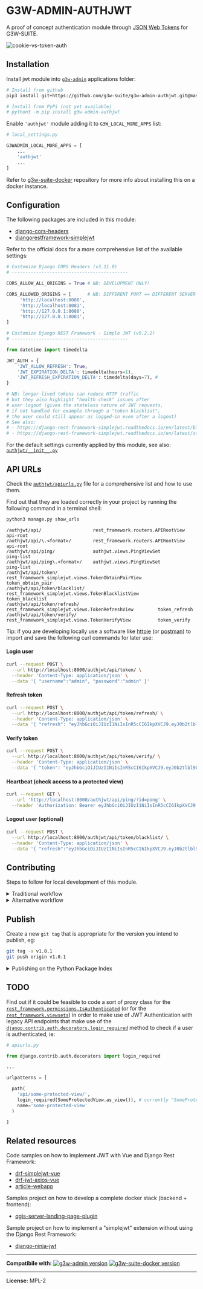 # G3W-ADMIN-AUTHJWT

A proof of concept authentication module through [JSON Web Tokens](https://jwt.io/) for G3W-SUITE.

![cookie-vs-token-auth](https://user-images.githubusercontent.com/9614886/208136975-baf1b19e-9913-44bd-94dd-f5e455b18ea5.png)

## Installation

Install jwt module into [`g3w-admin`](https://github.com/g3w-suite/g3w-admin) applications folder:

```sh
# Install from github
pip3 install git+https://github.com/g3w-suite/g3w-admin-authjwt.git@master

# Install from PyPi (not yet available)
# python3 -m pip install g3w-admin-authjwt
```

Enable `'authjwt'` module adding it to `G3W_LOCAL_MORE_APPS` list:

```py
# local_settings.py

G3WADMIN_LOCAL_MORE_APPS = [
    ...
    'authjwt'
    ...
]
```

Refer to [g3w-suite-docker](https://github.com/g3w-suite/g3w-suite-docker) repository for more info about installing this on a docker instance.

## Configuration

The following packages are included in this module:

- [django-cors-headers](https://github.com/adamchainz/django-cors-headers#configuration)
- [djangorestframework-simplejwt](https://django-rest-framework-simplejwt.readthedocs.io/en/latest/)

Refer to the official docs for a more comprehensive list of the available settings:

```py
# Customize Django CORS Headers (v3.11.0)
# -------------------------------------------

CORS_ALLOW_ALL_ORIGINS = True # NB: DEVELOPMENT ONLY!

CORS_ALLOWED_ORIGINS = [      # NB: DIFFERENT PORT == DIFFERENT SERVER
     'http://localhost:8080',
     'http://localhost:8081',
     'http://127.0.0.1:8080',
     'http://127.0.0.1:8081',
]
```

```py
# Customize Django REST Framework - Simple JWT (v5.2.2)
# -------------------------------------------

from datetime import timedelta

JWT_AUTH = {
    'JWT_ALLOW_REFRESH': True,
    'JWT_EXPIRATION_DELTA': timedelta(hours=1),        
    'JWT_REFRESH_EXPIRATION_DELTA': timedelta(days=7), # 
}

# NB: longer-lived tokens can reduce HTTP traffic
# but they also highlight "health check" issues after
# user logout (given the stateless nature of JWT requests,
# if not handled for example through a "token blacklist",
# the user could still appear as logged-in even after a logout)
# See also:
# - https://django-rest-framework-simplejwt.readthedocs.io/en/latest/blacklist_app.html
# - https://django-rest-framework-simplejwt.readthedocs.io/en/latest/stateless_user_authentication.html
```

For the default settings currently applied by this module, see also: [`authjwt/__init__.py`](__init__.py) 

## API URLs

Check the [`authjwt/apiurls.py`](apiurls.py) file for a comprehensive list and how to use them.

Find out that they are loaded correctly in your project by running the following command in a terminal shell:

```sh
python3 manage.py show_urls
```

```log
/authjwt/api/                   rest_framework.routers.APIRootView                      api-root
/authjwt/api/\.<format>/        rest_framework.routers.APIRootView                      api-root
/authjwt/api/ping/              authjwt.views.PingViewSet                               ping-list
/authjwt/api/ping\.<format>/    authjwt.views.PingViewSet                               ping-list
/authjwt/api/token/             rest_framework_simplejwt.views.TokenObtainPairView      token_obtain_pair
/authjwt/api/token/blacklist/   rest_framework_simplejwt.views.TokenBlacklistView       token_blacklist
/authjwt/api/token/refresh/     rest_framework_simplejwt.views.TokenRefreshView         token_refresh
/authjwt/api/token/verify/      rest_framework_simplejwt.views.TokenVerifyView          token_verify
```

Tip: if you are developing locally use a software like [httpie](https://httpie.io/) (or [postman](https://www.postman.com/)) to import and save the following curl commands for later use:

#### Login user

```sh
curl --request POST \
  --url http://localhost:8000/authjwt/api/token/ \
  --header 'Content-Type: application/json' \
  --data '{ "username":"admin", "password":"admin" }'
```

#### Refresh token

```sh
curl --request POST \
  --url http://localhost:8000/authjwt/api/token/refresh/ \
  --header 'Content-Type: application/json' \
  --data '{ "refresh": "eyJhbGciOiJIUzI1NiIsInR5cCI6IkpXVCJ9.eyJ0b2tlbl90eXBlIjoicmVmcmVzaCIsImV4cCI6MTY3MTI2NTIyNiwiaWF0IjoxNjcxMTc4ODI2LCJqdGkiOiI3OGFiODU2MjcyZWM0YjAxOWI1Y2M4NTA1ZmNiMTIwOSIsInVzZXJfaWQiOjJ9.AAKmj8I3IN936PrOcxqGmsImWVkFk2AtsFJSE_o4dlY" }'
```

#### Verify token

```sh
curl --request POST \
  --url http://localhost:8000/authjwt/api/token/verify/ \
  --header 'Content-Type: application/json' \
  --data '{ "token": "eyJhbGciOiJIUzI1NiIsInR5cCI6IkpXVCJ9.eyJ0b2tlbl90eXBlIjoicmVmcmVzaCIsImV4cCI6MTY3MTI3NTg4NSwiaWF0IjoxNjcxMTg5NDg1LCJqdGkiOiIxMTk2NWNiNGFkYjE0ZmEzOTUxYzBhOTkxNDlhZWMwNyIsInVzZXJfaWQiOjJ9.YA4MesWfQcbYip6EhRxZoQAFxoZeBdlJdCrEme8sTc0" }'
```

#### Heartbeat (check access to a protected view)

```sh
curl --request GET \
  --url 'http://localhost:8000/authjwt/api/ping/?id=pong' \
  --header 'Authorization: Bearer eyJhbGciOiJIUzI1NiIsInR5cCI6IkpXVCJ9.eyJ0b2tlbl90eXBlIjoiYWNjZXNzIiwiZXhwIjoxNjcxMTgyNDIxLCJpYXQiOjE2NzExODIxMjEsImp0aSI6IjI5YjQyN2ZlYjRkMjQ3YmM4NDAzODcyY2VhOTM2NWI5IiwidXNlcl9pZCI6Mn0.P6E7r9BCEFMzkTohJR4EMW1m8wm4DGZ03232mJO6vQI'
```

#### Logout user (optional)

```sh
curl --request POST \
  --url http://localhost:8000/authjwt/api/token/blacklist/ \
  --header 'Content-Type: application/json' \
  --data '{ "refresh":"eyJhbGciOiJIUzI1NiIsInR5cCI6IkpXVCJ9.eyJ0b2tlbl90eXBlIjoicmVmcmVzaCIsImV4cCI6MTY3MTI3NTg4NSwiaWF0IjoxNjcxMTg5NDg1LCJqdGkiOiIxMTk2NWNiNGFkYjE0ZmEzOTUxYzBhOTkxNDlhZWMwNyIsInVzZXJfaWQiOjJ9.YA4MesWfQcbYip6EhRxZoQAFxoZeBdlJdCrEme8sTc0" }'
```

## Contributing

Steps to follow for local development of this module.

<details>
<summary> Traditional workflow </summary>

Steps to follow in case of a [regular install](https://pip.pypa.io/en/stable/topics/local-project-installs/#regular-installs).

Clone and place the `g3w-admin-authjwt` repository into `g3w-admin` applications folder:

```sh
cd /path/to/your/development/workspace

git clone https://github.com/g3w-suite/g3w-admin.git ./g3w-admin
git clone https://github.com/g3w-suite/g3w-admin-authjwt.git ./g3-admin/g3-admin/authjwt
```

So your folder structure should matches the following:

```sh
.
└── g3w-admin/
    ├── g3w-admin/
    │   ├── authjwt/
    │   │   ├── apps.py
    │   │   ├── urls.py
    │   │   ├── views.py
    │   │   └── ...
    │   │   └── README.md
    │   ├── base/
    │   ├── core/
    │   ├── ...
    │   └── manage.py
    └── README.md
```

Install the `g3w-admin-authjwt` module from the local source folder:

```sh
pip3 install /g3w-admin/g3w-admin/authjwt
```

Then activate the `'authjwt'` module as usual by adding it to `G3W_LOCAL_MORE_APPS` list.

</details>

<details>
<summary> Alternative workflow </summary>

Steps to follow in case of a [editable install](https://pip.pypa.io/en/stable/topics/local-project-installs/#editable-installs).

**NB:** probably this installation method no longer works due to this setting: [pyproject.toml#L36](https://github.com/g3w-suite/g3w-admin-authjwt/blob/ce7662938668b2489f4137177fc3c0046a9cd099/pyproject.toml#L36)

Clone `g3w-admin` and `g3w-admin-authjwt` repositories into two adjacent folders:

```sh
cd /path/to/your/development/workspace

git clone https://github.com/g3w-suite/g3w-admin.git
git clone https://github.com/g3w-suite/g3w-admin-authjwt.git
```

So your folder structure should matches the following:

```sh
.
├── g3w-admin/
│   ├── g3w-admin/
│   │   ├── base/
│   │   ├── core/
│   │   ├── ...
│   │   └── manage.py
│   └── README.md
│
└── g3w-admin-authjwt/
    ├── authjwt/
    │   ├── apps.py
    │   ├── urls.py
    │   ├── views.py
    │   └── ...
    └── README.md
```

Install the `g3w-admin-authjwt` module in editable mode starting from your `g3w-admin` folder:

```sh
cd g3w-admin

python3 -m pip install -e ../g3w-admin-authjwt
```

Then activate the `'authjwt'` module as usual by adding it to `G3W_LOCAL_MORE_APPS` list.

</details>

## Publish

Create a new `git tag` that is appropriate for the version you intend to publish, eg:

```sh
git tag -a v1.0.1
git push origin v1.0.1
```

<details>
<summary> Publishing on the Python Package Index </summary>

Steps to follow when releasing a new software version on [PyPi](https://pypi.org/).

First make sure you have the latest versions of `pip`, `build` and `twine` installed:

```sh
python3 -m pip install --upgrade pip
python3 -m pip install --upgrade build
python3 -m pip install --upgrade twine
```

Build the `dist` folder starting from the same directory where `pyproject.toml` is located:

```sh
python3 -m build
```

Upload all to [PyPI](https://test.pypi.org/) and verify things look right:

```sh
twine upload dist/*
```

For more info:

- [Packaging Python Projects](https://packaging.python.org/en/latest/tutorials/packaging-projects/)
- [Configuring `setuptools`](https://setuptools.pypa.io/en/latest/userguide/pyproject_config.html)
- [Configuring `setuptools-scm`](https://github.com/pypa/setuptools_scm/#pyprojecttoml-usage)
- [Using `twine`](https://twine.readthedocs.io/en/latest/)
- [Automate publishing of Python Packages with GitHub Actions](https://www.seanh.cc/2022/05/21/publishing-python-packages-from-github-actions/)

</details>

## TODO

Find out if it could be feasible to code a sort of proxy class for the [`rest_framework.permissions.IsAuthenticated`](https://www.django-rest-framework.org/api-guide/permissions/#isauthenticated) (or for the [`rest_framework.viewsets`](https://www.django-rest-framework.org/api-guide/viewsets/)) in order to make use of JWT Authentication with legacy API endpoints that make use of the [`django.contrib.auth.decorators.login_required`](https://docs.djangoproject.com/en/2.2/topics/auth/default/#django.contrib.auth.decorators.login_required) method to check if a user is authenticated, ie:

```py
# apiurls.py

from django.contrib.auth.decorators import login_required

...

urlpatterns = [

  path(
    'api/some-protected-view/',
    login_required(SomeProtectedView.as_view()), # currently "SomeProtectedView" doesn't support JWT Auth
    name='some-protected-view'
  )

]
```

## Related resources

Code samples on how to implement JWT with Vue and Django Rest Framework:

- [drf-simplejwt-vue](https://github.com/SimpleJWT/drf-SimpleJWT-Vue)
- [drf-jwt-axios-vue](https://daniel.feldroy.com/posts/drf-jwt-axios-vue)
- [article-webapp](https://github.com/smnenko/article-webapp)

Samples project on how to develop a complete docker stack (backend + frontend):
- [qgis-server-landing-page-plugin](https://github.com/elpaso/qgis-server-landing-page-plugin)

Sample project on how to implement a "simplejwt" extension without using the Django Rest Framework:
- [django-ninja-jwt](https://github.com/eadwinCode/django-ninja-jwt)


---

**Compatibile with:**
[![g3w-admin version](https://img.shields.io/badge/g3w--admin-3.5-1EB300.svg?style=flat)](https://github.com/g3w-suite/g3w-admin/tree/v.3.5.x)
[![g3w-suite-docker version](https://img.shields.io/badge/g3w--suite--docker-3.5-1EB300.svg?style=flat)](https://github.com/g3w-suite/g3w-suite-docker/tree/v3.5.x)

---

**License:** MPL-2
